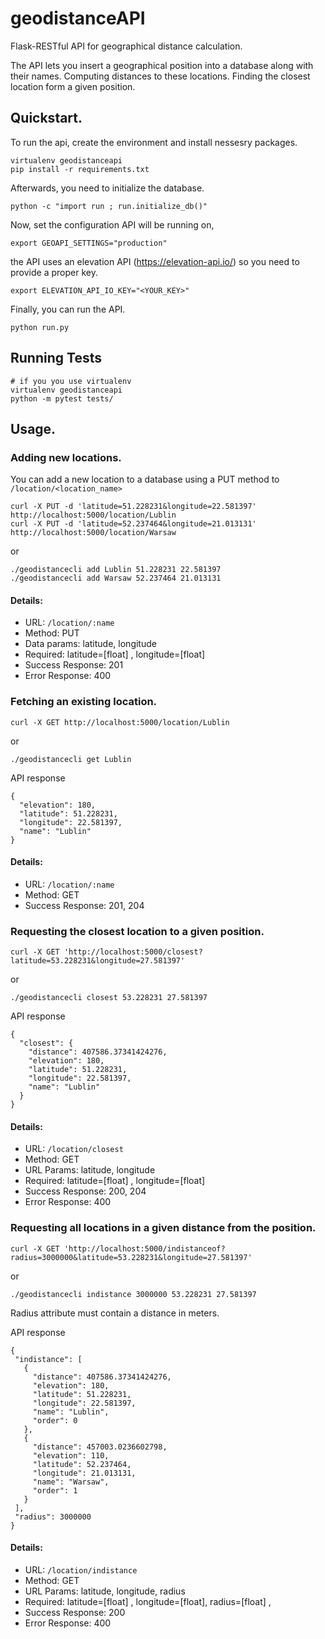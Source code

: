 # geodistanceAPI
Flask-RESTful API for geographical distance calculation.

The API lets you insert a geographical position into a database along with their names. Computing distances to these locations.  Finding the closest location form a given position.


## Quickstart.
To run the api, create the environment and install nessesry packages.
```
virtualenv geodistanceapi
pip install -r requirements.txt
```
Afterwards, you need to initialize the database.
```
python -c "import run ; run.initialize_db()"
```

Now, set the configuration API will be running on,

```
export GEOAPI_SETTINGS="production"  
```
the API uses an elevation API (https://elevation-api.io/) so you need to provide a proper key.
```
export ELEVATION_API_IO_KEY="<YOUR_KEY>" 
```
Finally, you can run the API.
```
python run.py
```

## Running Tests
```
# if you you use virtualenv
virtualenv geodistanceapi 
python -m pytest tests/
```
## Usage.

### Adding new locations.
You can add a new location to a database using a PUT method to ```/location/<location_name>```
```
curl -X PUT -d 'latitude=51.228231&longitude=22.581397' http://localhost:5000/location/Lublin
curl -X PUT -d 'latitude=52.237464&longitude=21.013131' http://localhost:5000/location/Warsaw
```
or
```
./geodistancecli add Lublin 51.228231 22.581397
./geodistancecli add Warsaw 52.237464 21.013131
```
#### Details:
* URL: ```/location/:name```
* Method: PUT
* Data params: latitude, longitude
* Required: latitude=[float] , longitude=[float]
* Success Response: 201
* Error Response: 400

### Fetching an existing location.
```
curl -X GET http://localhost:5000/location/Lublin
```
or
```
./geodistancecli get Lublin
```
API response 
```
{
  "elevation": 180,
  "latitude": 51.228231,
  "longitude": 22.581397,
  "name": "Lublin"
}

```
#### Details:
* URL: ```/location/:name```
* Method: GET
* Success Response: 201, 204

### Requesting the closest location to a given position.
```
curl -X GET 'http://localhost:5000/closest?latitude=53.228231&longitude=27.581397'
```

or
```
./geodistancecli closest 53.228231 27.581397
```
API response 
```
{
  "closest": {
    "distance": 407586.37341424276,
    "elevation": 180,
    "latitude": 51.228231,
    "longitude": 22.581397,
    "name": "Lublin"
  }
}

```
#### Details:
* URL: ```/location/closest```
* Method: GET
* URL Params: latitude, longitude
* Required: latitude=[float] , longitude=[float]
* Success Response: 200, 204
* Error Response: 400

### Requesting all locations in a given distance from the position.
```
curl -X GET 'http://localhost:5000/indistanceof?radius=3000000&latitude=53.228231&longitude=27.581397'
```
or

```
./geodistancecli indistance 3000000 53.228231 27.581397
```

Radius attribute must contain a distance in meters.

 API response
 ```
{
  "indistance": [
    {
      "distance": 407586.37341424276,
      "elevation": 180,
      "latitude": 51.228231,
      "longitude": 22.581397,
      "name": "Lublin",
      "order": 0
    },
    {
      "distance": 457003.0236602798,
      "elevation": 110,
      "latitude": 52.237464,
      "longitude": 21.013131,
      "name": "Warsaw",
      "order": 1
    }
  ],
  "radius": 3000000
}
 ```

#### Details:
* URL: ```/location/indistance```
* Method: GET
* URL Params: latitude, longitude, radius
* Required: latitude=[float] , longitude=[float], radius=[float] ,
* Success Response: 200
* Error Response: 400

